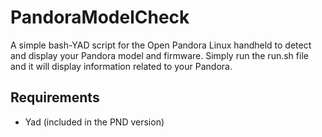 PandoraModelCheck
=================

A simple bash-YAD script for the Open Pandora Linux handheld to detect and display your Pandora model and firmware. Simply run the run.sh file and it will display information related to your Pandora. 

Requirements
------------

* Yad (included in the PND version)
